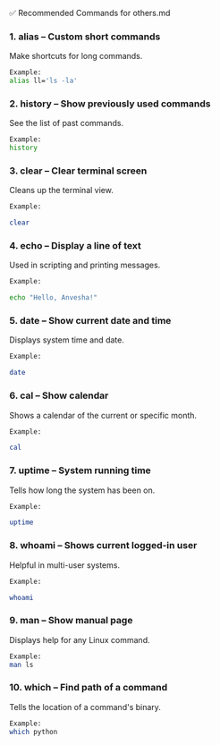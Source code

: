 
✅ Recommended Commands for others.md

### 1. alias – Custom short commands

Make shortcuts for long commands.

 ```bash
Example:
alias ll='ls -la'
 ``` 
### 2. history – Show previously used commands

See the list of past commands.


 ```bash
Example:
history
 ``` 
### 3. clear – Clear terminal screen

Cleans up the terminal view.


 ```bash
Example:

clear
  ```
### 4. echo – Display a line of text

Used in scripting and printing messages.

 ```bash
Example:
 
echo "Hello, Anvesha!"
  ```

### 5. date – Show current date and time

Displays system time and date.


 ```bash
Example:

date
 ```
### 6. cal – Show calendar

Shows a calendar of the current or specific month.

 ```bash
Example:

cal
 ```
### 7. uptime – System running time

Tells how long the system has been on.

 ```bash
Example:

uptime
 ```
### 8. whoami – Shows current logged-in user

Helpful in multi-user systems.


 ```bash
Example:

whoami
 ```
### 9. man – Show manual page

Displays help for any Linux command.

 ```bash
Example:
man ls

```
### 10. which – Find path of a command

Tells the location of a command's binary.
  
 ```bash
Example:
which python
 ```
